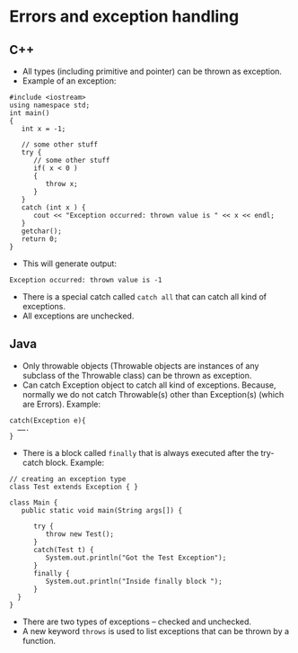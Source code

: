 # Errors and exception handling
## C++
* All types (including primitive and pointer) can be thrown as exception.
* Example of an exception:
~~~~
#include <iostream>
using namespace std;
int main() 
{
   int x = -1; 
 
   // some other stuff   
   try {
      // some other stuff 
      if( x < 0 )
      {
         throw x;
      }   
   }
   catch (int x ) {
      cout << "Exception occurred: thrown value is " << x << endl;
   }
   getchar();
   return 0;
}
~~~~
* This will generate output:
~~~~
Exception occurred: thrown value is -1
~~~~
* There is a special catch called `catch all` that can catch all kind of exceptions.
* All exceptions are unchecked.
## Java
* Only throwable objects (Throwable objects are instances of any subclass of the Throwable class) can be thrown as exception.
* Can catch Exception object to catch all kind of exceptions. Because, normally we do not catch Throwable(s) other than Exception(s) (which are Errors). Example:
~~~~
catch(Exception e){
  …….
}
~~~~
* There is a block called `finally` that is always executed after the try-catch block. Example:
~~~~
// creating an exception type
class Test extends Exception { }
 
class Main {
   public static void main(String args[]) {
 
      try {
         throw new Test();
      }
      catch(Test t) {
         System.out.println("Got the Test Exception");
      }
      finally {
         System.out.println("Inside finally block ");
      }
  }
}
~~~~
* There are two types of exceptions – checked and unchecked.
* A new keyword `throws` is used to list exceptions that can be thrown by a function.
